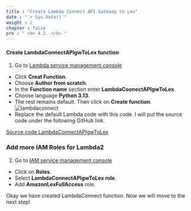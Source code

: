 ```yaml
---
title : "Create Lambda Connect API Gateway to Lex"
date : "`r Sys.Date()`"
weight : 2
chapter : false
pre : " <b> 4.2. </b> "
---
```



#### Create LambdaConnectAPIgwToLex function 
1. Go to [Lambda service management console](https://ap-southeast-2.console.aws.amazon.com/lambda/home)
  + Click **Creat Function**.
  + Choose **Author from scratch**.
  + In the **Function name** section enter **LambdaCoonectAPIgwToLex**.
  + Choose language **Python 3.13**.
  + The rest remains default. Then click on **Create function**.
![lambdaconnect](/images/4.s3/lambdaconnect.png)
  + Replace the default Lambda code with this code. I will put the source code under the following GitHub link.

[Source code LambdaConnectAPIgwToLex](https://github.com/DaiLe78/Source-code-Chatbot-AWS/blob/master/LambdaConnectAPIgwToLex.py)


### Add more IAM Roles for Lambda2
2. Go to [IAM service management console](https://us-east-1.console.aws.amazon.com/iam/home)
  + Click on **Roles**.
  + Select **LambdaConnectAPIgwToLex role**.
  + Add **AmazonLexFullAccess** role.


Okay we have created LambdaConnect function. Now we will move to the next step!



